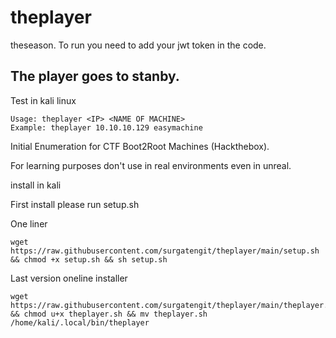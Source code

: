 # theplayer

theseason.
To run you need to add your jwt token in the code.


The player goes to stanby.
--------------
Test in kali linux
```
Usage: theplayer <IP> <NAME OF MACHINE>
Example: theplayer 10.10.10.129 easymachine
```
Initial Enumeration for CTF Boot2Root Machines (Hackthebox).

For learning purposes don't use in real environments even in unreal. 

install in kali

First install please run setup.sh

One liner
```
wget https://raw.githubusercontent.com/surgatengit/theplayer/main/setup.sh && chmod +x setup.sh && sh setup.sh
```

Last version oneline installer
```
wget https://raw.githubusercontent.com/surgatengit/theplayer/main/theplayer.sh && chmod u+x theplayer.sh && mv theplayer.sh /home/kali/.local/bin/theplayer 
```
